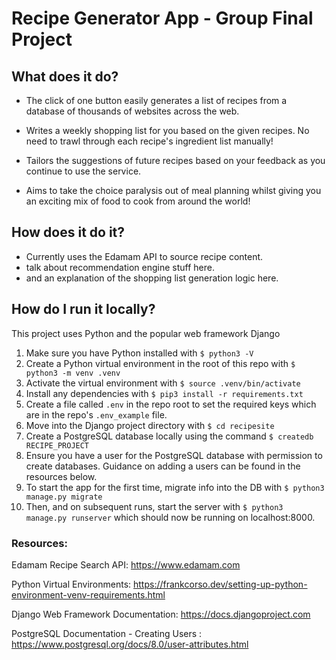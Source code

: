 # Recipe Generator App - Group Final Project


## What does it do?

* The click of one button easily generates a list of recipes from a database of thousands of websites across the web.

* Writes a weekly shopping list for you based on the given recipes. No need to trawl through each recipe's ingredient list manually!

* Tailors the suggestions of future recipes based on your feedback as you continue to use the service.

* Aims to take the choice paralysis out of meal planning whilst giving you an exciting mix of food to cook from around the world!

## How does it do it?

* Currently uses the Edamam API to source recipe content.
* talk about recommendation engine stuff here.
* and an explanation of the shopping list generation logic here.

## How do I run it locally?

This project uses Python and the popular web framework Django 

1. Make sure you have Python installed with `$ python3 -V`
2. Create a Python virtual environment in the root of this repo with `$ python3 -m venv .venv`
3. Activate the virtual environment with `$ source .venv/bin/activate`
4. Install any dependencies with `$ pip3 install -r requirements.txt`
5. Create a file called `.env` in the repo root to set the required keys which are in the repo's `.env_example` file.
6. Move into the Django project directory with `$ cd recipesite`
7. Create a PostgreSQL database locally using the command `$ createdb RECIPE_PROJECT`
8. Ensure you have a user for the PostgreSQL database with permission to create databases. Guidance on adding a users can be found in the resources below.
9. To start the app for the first time, migrate info into the DB with `$ python3 manage.py migrate`
10. Then, and on subsequent runs, start the server with `$ python3 manage.py runserver` which should now be running on localhost:8000.


### Resources:
Edamam Recipe Search API: https://www.edamam.com

Python Virtual Environments: https://frankcorso.dev/setting-up-python-environment-venv-requirements.html

Django Web Framework Documentation: https://docs.djangoproject.com

PostgreSQL Documentation - Creating Users : https://www.postgresql.org/docs/8.0/user-attributes.html
